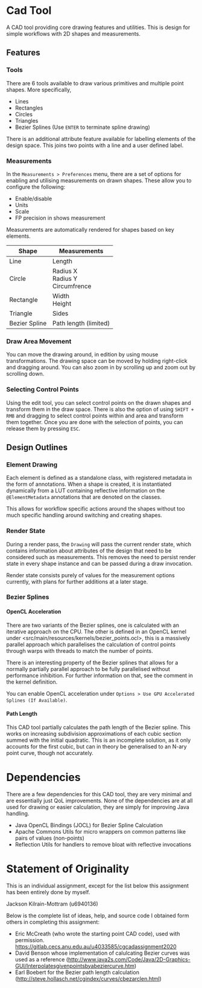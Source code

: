 # Cad Tool

A CAD tool providing core drawing features and utilities. This is design for simple workflows with 2D shapes and measurements.

## Features

### Tools

There are 6 tools available to draw various primitives and multiple point shapes. More specifically,

* Lines
* Rectangles
* Circles
* Triangles
* Bezier Splines (Use `ENTER` to terminate spline drawing)

There is an additional attribute feature available for labelling elements of the design space. This joins two points
with a line and a user defined label.

### Measurements

In the `Measurements > Preferences` menu, there are a set of options for enabling and utilising measurements on drawn
shapes. These allow you to configure the following:

* Enable/disable
* Units
* Scale
* FP precision in shows measurement

Measurements are automatically rendered for shapes based on key elements.

| Shape         	| Measurements                         	|
|---------------	|--------------------------------------	|
| Line          	| Length                               	|
| Circle        	| Radius X<br>Radius Y<br>Circumfrence 	|
| Rectangle     	| Width<br>Height                      	|
| Triangle      	| Sides                                	|
| Bezier Spline 	| Path length (limited)                	|

### Draw Area Movement

You can move the drawing around, in edition by using mouse transformations. The drawing space can be moved by
holding right-click and dragging around. You can also zoom in by scrolling up and zoom out by scrolling down.

### Selecting Control Points

Using the edit tool, you can select control points on the drawn shapes and transform them in the draw space. There is
also the option of using `SHIFT + RMB` and dragging to select control points within and area and transform them together.
Once you are done with the selection of points, you can release them by pressing `ESC`.

## Design Outlines

### Element Drawing

Each element is defined as a standalone class, with registered metadata in the form of annotations. When a shape is
created, it is instantiated dynamically from a LUT containing reflective information on the `@ElementMetadata` annotations
that are denoted on the classes.

This allows for workflow specific actions around the shapes without too much specific handling around switching and
creating shapes.

### Render State

During a render pass, the `Drawing` will pass the current render state, which contains information about attributes
of the design that need to be considered such as measurements. This removes the need to persist render state in every
shape instance and can be passed during a draw invocation.

Render state consists purely of values for the measurement options currently, with plans for further additions at a
later stage.

### Bezier Splines

#### OpenCL Acceleration

There are two variants of the Bezier splines, one is calculated with an iterative approach on the CPU. The other is
defined in an OpenCL kernel under <src/main/resources/kernels/bezier_points.ocl>, this is a massively parallel approach
which parallelises the calculation of control points through warps with threads to match the number of points.

There is an interesting property of the Bezier splines that allows for a normally partially parallel approach to be
fully parallelised without performance inhibition. For further information on that, see the comment in the kernel definition.

You can enable OpenCL acceleration under `Options > Use GPU Accelerated Splines (If Available)`.

#### Path Length

This CAD tool partially calculates the path length of the Bezier spline. This works on increasing subdivision approximations
of each cubic section summed with the initial quadratic. This is an incomplete solution, as it only accounts for the first
cubic, but can in theory be generalised to an N-ary point curve, though not accurately.

# Dependencies

There are a few dependencies for this CAD tool, they are very minimal and are essentially just QoL improvements. None
of the dependencies are at all used for drawing or easier calculation, they are simply for improving Java handling.

* Java OpenCL Bindings (JOCL) for Bezier Spline Calculation
* Apache Commons Utils for micro wrappers on common patterns like pairs of values (non-points)
* Reflection Utils for handlers to remove bloat with reflective invocations

# Statement of Originality

This is an individual assignment, except for the list below this assignment has been entirely done by myself.

Jackson Kilrain-Mottram (u6940136)
 
Below is the complete list of ideas, help, and source code I obtained form others in completing this assignment:
+ Eric McCreath (who wrote the starting point CAD code),  used with permission. https://gitlab.cecs.anu.edu.au/u4033585/cgcadassignment2020
+ David Benson whose implementation of calulcating Bezier curves was used as a reference (http://www.java2s.com/Code/Java/2D-Graphics-GUI/Interpolatesgivenpointsbyabeziercurve.htm)
+ Earl Boebert for the Bezier path length calculation (http://steve.hollasch.net/cgindex/curves/cbezarclen.html)
